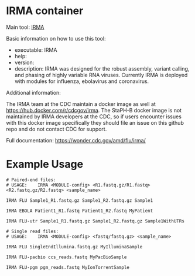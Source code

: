 # IRMA container
Main tool: [IRMA](https://wonder.cdc.gov/amd/flu/irma/)

Basic information on how to use this tool:
- executable: IRMA
- help: 
- version:
- description: IRMA was designed for the robust assembly, variant calling, and phasing of highly variable RNA viruses. Currently IRMA is deployed with modules for influenza, ebolavirus and coronavirus. 

Additional information:

The IRMA team at the CDC maintain a docker image as well at https://hub.docker.com/r/cdcgov/irma. The StaPH-B docker image is not maintained by IRMA developers at the CDC, so if users encounter issues with this docker image specifically they should file an issue on this github repo and do not contact CDC for support.

Full documentation: https://wonder.cdc.gov/amd/flu/irma/

# Example Usage
```{bash}
# Paired-end files:
# USAGE:	IRMA <MODULE-config> <R1.fastq.gz/R1.fastq> <R2.fastq.gz/R2.fastq> <sample_name>

IRMA FLU Sample1_R1.fastq.gz Sample1_R2.fastq.gz Sample1

IRMA EBOLA Patient1_R1.fastq Patient1_R2.fastq MyPatient

IRMA FLU-utr Sample1_R1.fastq.gz Sample1_R2.fastq.gz Sample1WithUTRs

# Single read files:
# USAGE:	IRMA <MODULE-config> <fastq/fastq.gz> <sample_name>

IRMA FLU SingleEndIllumina.fastq.gz MyIlluminaSample

IRMA FLU-pacbio ccs_reads.fastq MyPacBioSample

IRMA FLU-pgm pgm_reads.fastq MyIonTorrentSample

```

